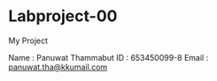 # Labproject-00
My Project

Name : Panuwat Thammabut
ID : 653450099-8
Email : panuwat.tha@kkumail.com